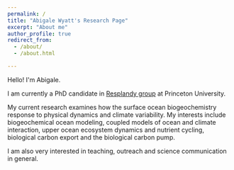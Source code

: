 ```yaml
---
permalink: /
title: "Abigale Wyatt's Research Page"
excerpt: "About me"
author_profile: true
redirect_from: 
  - /about/
  - /about.html

---
```


Hello! I'm Abigale.

I am currently a PhD candidate in [Resplandy group](http://resplandy.princeton.edu/) at Princeton University. 

My current research examines how the surface ocean biogeochemistry response to physical dynamics and climate variability. My interests include biogeochemical ocean modeling, coupled models of ocean and climate interaction, upper ocean ecosystem dynamics and nutrient cycling, biological carbon export and the biological carbon pump. 

I am also very interested in teaching, outreach and science communication in general. 
